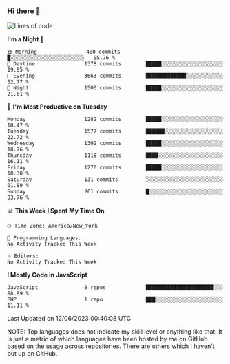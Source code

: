 ### Hi there 👋

<!--
**LynxJinxxy/LynxJinxxy** is a ✨ _special_ ✨ repository because its `README.md` (this file) appears on your GitHub profile.

Here are some ideas to get you started:

- 🔭 I’m currently working on ...
- 🌱 I’m currently learning ...
- 👯 I’m looking to collaborate on ...
- 🤔 I’m looking for help with ...
- 💬 Ask me about ...
- 📫 How to reach me: ...
- 😄 Pronouns: ...
- ⚡ Fun fact: ...
-->

<!--START_SECTION:waka-->
![Lines of code](https://img.shields.io/badge/From%20Hello%20World%20I%27ve%20Written-15.1%20million%20lines%20of%20code-blue)

**I'm a Night 🦉** 

```text
🌞 Morning                400 commits         █░░░░░░░░░░░░░░░░░░░░░░░░   05.76 % 
🌆 Daytime                1378 commits        █████░░░░░░░░░░░░░░░░░░░░   19.85 % 
🌃 Evening                3663 commits        █████████████░░░░░░░░░░░░   52.77 % 
🌙 Night                  1500 commits        █████░░░░░░░░░░░░░░░░░░░░   21.61 % 
```
📅 **I'm Most Productive on Tuesday** 

```text
Monday                   1282 commits        █████░░░░░░░░░░░░░░░░░░░░   18.47 % 
Tuesday                  1577 commits        ██████░░░░░░░░░░░░░░░░░░░   22.72 % 
Wednesday                1302 commits        █████░░░░░░░░░░░░░░░░░░░░   18.76 % 
Thursday                 1118 commits        ████░░░░░░░░░░░░░░░░░░░░░   16.11 % 
Friday                   1270 commits        █████░░░░░░░░░░░░░░░░░░░░   18.30 % 
Saturday                 131 commits         ░░░░░░░░░░░░░░░░░░░░░░░░░   01.89 % 
Sunday                   261 commits         █░░░░░░░░░░░░░░░░░░░░░░░░   03.76 % 
```


📊 **This Week I Spent My Time On** 

```text
🕑︎ Time Zone: America/New_York

💬 Programming Languages: 
No Activity Tracked This Week

🔥 Editors: 
No Activity Tracked This Week
```

**I Mostly Code in JavaScript** 

```text
JavaScript               8 repos             ██████████████████████░░░   88.89 % 
PHP                      1 repo              ███░░░░░░░░░░░░░░░░░░░░░░   11.11 % 
```




 Last Updated on 12/06/2023 00:40:08 UTC
<!--END_SECTION:waka-->
NOTE: Top languages does not indicate my skill level or anything like that. It is just a metric of which languages have been hosted by me on GitHub based on the usage across repositories. There are others which I haven't put up on GitHub.
